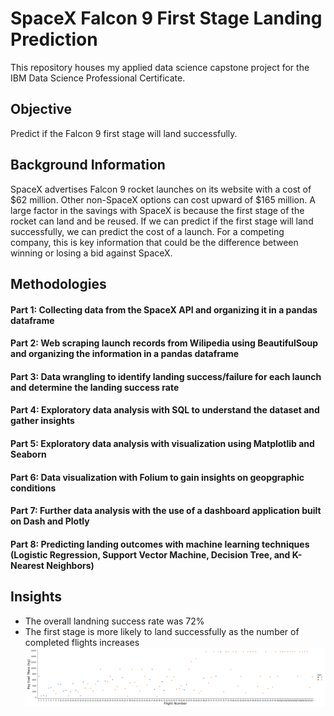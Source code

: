 # SpaceX Falcon 9 First Stage Landing Prediction
This repository houses my applied data science capstone project for the IBM Data Science Professional Certificate.
## Objective
Predict if the Falcon 9 first stage will land successfully.
## Background Information
SpaceX advertises Falcon 9 rocket launches on its website with a cost of $62 million. Other non-SpaceX options can cost upward of $165 million. A large factor in the savings with SpaceX is because the first stage of the rocket can land and be reused. If we can predict if the first stage will land successfully, we can predict the cost of a launch. For a competing company, this is key information that could be the difference between winning or losing a bid against SpaceX. 
## Methodologies
#### Part 1: Collecting data from the SpaceX API and organizing it in a pandas dataframe
#### Part 2: Web scraping launch records from Wilipedia using BeautifulSoup and organizing the information in a pandas dataframe
#### Part 3: Data wrangling to identify landing success/failure for each launch and determine the landing success rate
#### Part 4: Exploratory data analysis with SQL to understand the dataset and gather insights
#### Part 5: Exploratory data analysis with visualization using Matplotlib and Seaborn
#### Part 6: Data visualization with Folium to gain insights on geopgraphic conditions
#### Part 7: Further data analysis with the use of a dashboard application built on Dash and Plotly
#### Part 8: Predicting landing outcomes with machine learning techniques (Logistic Regression, Support Vector Machine, Decision Tree, and K-Nearest Neighbors)
## Insights
*  The overall landning success rate was 72%
*  The first stage is more likely to land successfully as the number of completed flights increases
![alt text](https://github.com/edwardjmoore/SpaceX-Falcon-9-First-Stage-Landing-Prediction/blob/main/images/payloadmass-vs-flightnumber.png?raw=true)
